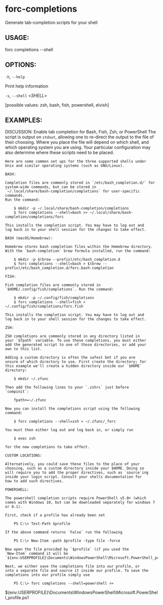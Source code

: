 # forc-completions
Generate tab-completion scripts for your shell


## USAGE:
forc completions --shell <SHELL>


## OPTIONS:

`-h`, `--help` 

Print help information

`-s`, `--shell` <_SHELL_>

[possible values: zsh, bash, fish, powershell, elvish]

## EXAMPLES:

DISCUSSION:
    Enable tab completion for Bash, Fish, Zsh, or PowerShell
    The script is output on `stdout`, allowing one to re-direct the
    output to the file of their choosing. Where you place the file
    will depend on which shell, and which operating system you are
    using. Your particular configuration may also determine where
    these scripts need to be placed.

    Here are some common set ups for the three supported shells under
    Unix and similar operating systems (such as GNU/Linux).

    BASH:

    Completion files are commonly stored in `/etc/bash_completion.d/` for
    system-wide commands, but can be stored in
    `~/.local/share/bash-completion/completions` for user-specific commands.
    Run the command:

        $ mkdir -p ~/.local/share/bash-completion/completions
        $ forc completions --shell=bash >> ~/.local/share/bash-completion/completions/forc

    This installs the completion script. You may have to log out and
    log back in to your shell session for the changes to take effect.

    BASH (macOS/Homebrew):

    Homebrew stores bash completion files within the Homebrew directory.
    With the `bash-completion` brew formula installed, run the command:

        $ mkdir -p $(brew --prefix)/etc/bash_completion.d
        $ forc completions --shell=bash > $(brew --prefix)/etc/bash_completion.d/forc.bash-completion

    FISH:

    Fish completion files are commonly stored in
    `$HOME/.config/fish/completions`. Run the command:

        $ mkdir -p ~/.config/fish/completions
        $ forc completions --shell=fish > ~/.config/fish/completions/forc.fish

    This installs the completion script. You may have to log out and
    log back in to your shell session for the changes to take effect.

    ZSH:

    ZSH completions are commonly stored in any directory listed in
    your `$fpath` variable. To use these completions, you must either
    add the generated script to one of those directories, or add your
    own to this list.

    Adding a custom directory is often the safest bet if you are
    unsure of which directory to use. First create the directory; for
    this example we'll create a hidden directory inside our `$HOME`
    directory:

        $ mkdir ~/.zfunc

    Then add the following lines to your `.zshrc` just before
    `compinit`:

        fpath+=~/.zfunc

    Now you can install the completions script using the following
    command:

        $ forc completions --shell=zsh > ~/.zfunc/_forc

    You must then either log out and log back in, or simply run

        $ exec zsh

    for the new completions to take effect.

    CUSTOM LOCATIONS:

    Alternatively, you could save these files to the place of your
    choosing, such as a custom directory inside your $HOME. Doing so
    will require you to add the proper directives, such as `source`ing
    inside your login script. Consult your shells documentation for
    how to add such directives.

    POWERSHELL:

    The powershell completion scripts require PowerShell v5.0+ (which
    comes with Windows 10, but can be downloaded separately for windows 7
    or 8.1).

    First, check if a profile has already been set

        PS C:\> Test-Path $profile

    If the above command returns `False` run the following

        PS C:\> New-Item -path $profile -type file -force

    Now open the file provided by `$profile` (if you used the
    `New-Item` command it will be
    `${env:USERPROFILE}\Documents\WindowsPowerShell\Microsoft.PowerShell_profile.ps1`

    Next, we either save the completions file into our profile, or
    into a separate file and source it inside our profile. To save the
    completions into our profile simply use

        PS C:\> forc completions --shell=powershell >>
${env:USERPROFILE}\Documents\WindowsPowerShell\Microsoft.PowerShell_profile.ps1